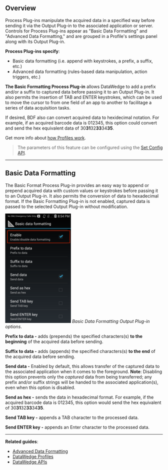 <h2 id="overview">Overview</h2>
<p>Process Plug-ins manipulate the acquired data in a specified way before sending it via the Output Plug-in to the associated application or server. Controls for Process Plug-ins appear as "Basic Data Formatting" and "Advanced Data Formatting," and are grouped in a Profile's settings panel along with its Output Plug-in. </p>
<p><strong>Process Plug-ins specify</strong>: </p>
<ul>
<li>Basic data formatting (i.e. append with keystrokes, a prefix, a suffix, etc.)</li>
<li>Advanced data formatting (rules-based data manipulation, action triggers, etc.)</li>
</ul>
<p><strong>The Basic Formatting Process Plug-in</strong> allows DataWedge to add a prefix and/or a suffix to captured data before passing it to an Output Plug-in. It also permits the insertion of TAB and ENTER keystrokes, which can be used to move the cursor to from one field of an app to another to facilitage a series of data acquisition tasks.  </p>
<p>If desired, BDF also can convert acquired data to hexidecimal notation. For example, if an acquired barcode data is 012345, this option could convert and send the hex equivalent data of 30<strong>31</strong>32<strong>33</strong>34<strong>35</strong>. </p>
<p>Get more info about <a href="../../overview">how Profiles work</a>. </p>
<blockquote>
  <p>The parameters of this feature can be configured using the <a href="../../api/setconfig">Set Config API</a>.</p>
</blockquote>
<hr />
<h2 id="basicdataformatting">Basic Data Formatting</h2>
<p>The Basic Format Process Plug-in provides an easy way to append or prepend acquired data with custom values or keystrokes before passing it to an Output Plug-in. It also permits the conversion of data to hexadecimal format. If the Basic Formatting Plug-in is not enabled, captured data is passed to the selected Output Plug-in without modification.</p>
<p><img style="height:350px" src="../basic_data_formatting.png"/>
<em>Basic Data Formatting Output Plug-in options</em>. 
<br></p>
<p><strong>Prefix to data -</strong> adds (prepends) the specified characters(s) <strong>to the beginning</strong> of the acquired data before sending.</p>
<p><strong>Suffix to data -</strong> adds (appends) the specified characters(s) <strong>to the end</strong> of the acquired data before sending.</p>
<p><strong>Send data -</strong> Enabled by default, this allows transfer of the captured data to the associated application when it comes to the foreground. <strong>Note</strong>: Disabling this option prevents only the <em>captured</em> data from being transferred; any prefix and/or suffix strings will be handed to the associated application(s), even when this option is disabled.</p>
<p><strong>Send as hex -</strong> sends the data in hexadecimal format. For example, if the acquired barcode data is 012345, this option would send the hex equivalent of 30<strong>31</strong>32<strong>33</strong>34<strong>35</strong>. </p>
<p><strong>Send TAB key -</strong> appends a TAB character to the processed data. </p>
<p><strong>Send ENTER key -</strong> appends an Enter character to the processed data. </p>
<hr />
<p><strong>Related guides</strong>:</p>
<ul>
<li><a href="../adf">Advanced Data Formatting</a></li>
<li><a href="../../profiles">DataWedge Profiles</a></li>
<li><a href="../../api">DataWedge APIs</a> </li>
</ul>